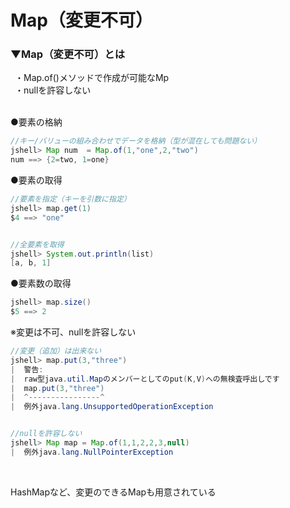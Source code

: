 # Map（変更不可）

### ▼Map（変更不可）とは
&ensp;・Map.of()メソッドで作成が可能なMp<br>
&ensp;・nullを許容しない<br>
<br>

●要素の格納<br>
```java
//キー/バリューの組み合わせでデータを格納（型が混在しても問題ない）
jshell> Map num  = Map.of(1,"one",2,"two")
num ==> {2=two, 1=one}
```

●要素の取得<br>
```java
//要素を指定（キーを引数に指定）
jshell> map.get(1)
$4 ==> "one"


//全要素を取得
jshell> System.out.println(list)
[a, b, 1]
```

●要素数の取得<br>
```java
jshell> map.size()
$5 ==> 2
```

※変更は不可、nullを許容しない<br>
```java
//変更（追加）は出来ない
jshell> map.put(3,"three")
|  警告:
|  raw型java.util.Mapのメンバーとしてのput(K,V)への無検査呼出しです
|  map.put(3,"three")
|  ^----------------^
|  例外java.lang.UnsupportedOperationException


//nullを許容しない
jshell> Map map = Map.of(1,1,2,2,3,null)
|  例外java.lang.NullPointerException

```
<br>

HashMapなど、変更のできるMapも用意されている<br>
<br>


